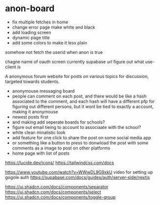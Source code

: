 # anon-board

- fix multiple fetches in home
- change error page make white and black
- add loading screen
- dynamic page title
- add some colors to make it less plain

somehow not fetch the userid when anon is true

chagne name of oauth screen currently supabase url
figure out what use-client is

A anonymous forum website for posts on various topics for discussion, targeted towards students.

- anonymouse messaging board
- people can comment on each post, and there would be like a hash associated to the comment, and each hash will
  have a different pfp for figuring out different persons, but it wont be tied to exactly a account, making it anonymouse
- newest posts first
- and making add seperate boards for schools?
- figure out email tieing to account to associaate with the school?
- white clean minalistic look
- add feature for one click to share the post on some social media app
- or something like a button to press to donwload the post with some comments as a image to post on other platforms
- home page with list of posts

https://lucide.dev/icons/
https://tailwindcss.com/docs

https://www.youtube.com/watch?v=WWwDL9G9xkU
video for setting up gogole auth
https://supabase.com/docs/guides/auth/server-side/nextjs

https://ui.shadcn.com/docs/components/separator
https://ui.shadcn.com/docs/components/select
https://ui.shadcn.com/docs/components/toggle-group
